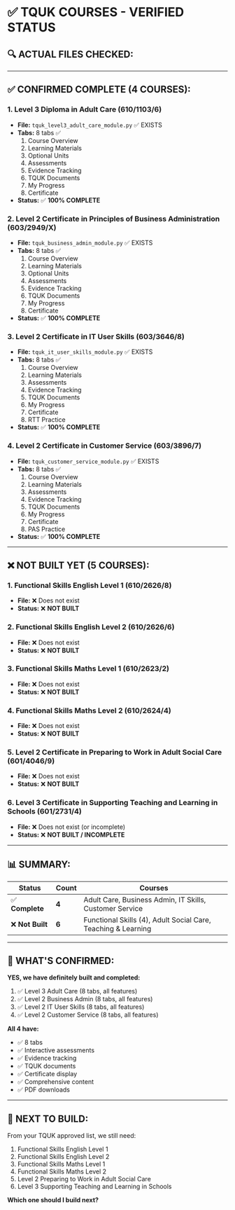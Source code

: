 # ✅ TQUK COURSES - VERIFIED STATUS

## 🔍 **ACTUAL FILES CHECKED:**

---

## ✅ **CONFIRMED COMPLETE (4 COURSES):**

### **1. Level 3 Diploma in Adult Care (610/1103/6)**
- **File:** `tquk_level3_adult_care_module.py` ✅ EXISTS
- **Tabs:** 8 tabs ✅
  1. Course Overview
  2. Learning Materials
  3. Optional Units
  4. Assessments
  5. Evidence Tracking
  6. TQUK Documents
  7. My Progress
  8. Certificate
- **Status:** ✅ **100% COMPLETE**

### **2. Level 2 Certificate in Principles of Business Administration (603/2949/X)**
- **File:** `tquk_business_admin_module.py` ✅ EXISTS
- **Tabs:** 8 tabs ✅
  1. Course Overview
  2. Learning Materials
  3. Optional Units
  4. Assessments
  5. Evidence Tracking
  6. TQUK Documents
  7. My Progress
  8. Certificate
- **Status:** ✅ **100% COMPLETE**

### **3. Level 2 Certificate in IT User Skills (603/3646/8)**
- **File:** `tquk_it_user_skills_module.py` ✅ EXISTS
- **Tabs:** 8 tabs ✅
  1. Course Overview
  2. Learning Materials
  3. Assessments
  4. Evidence Tracking
  5. TQUK Documents
  6. My Progress
  7. Certificate
  8. RTT Practice
- **Status:** ✅ **100% COMPLETE**

### **4. Level 2 Certificate in Customer Service (603/3896/7)**
- **File:** `tquk_customer_service_module.py` ✅ EXISTS
- **Tabs:** 8 tabs ✅
  1. Course Overview
  2. Learning Materials
  3. Assessments
  4. Evidence Tracking
  5. TQUK Documents
  6. My Progress
  7. Certificate
  8. PAS Practice
- **Status:** ✅ **100% COMPLETE**

---

## ❌ **NOT BUILT YET (5 COURSES):**

### **1. Functional Skills English Level 1 (610/2626/8)**
- **File:** ❌ Does not exist
- **Status:** ❌ **NOT BUILT**

### **2. Functional Skills English Level 2 (610/2626/6)**
- **File:** ❌ Does not exist
- **Status:** ❌ **NOT BUILT**

### **3. Functional Skills Maths Level 1 (610/2623/2)**
- **File:** ❌ Does not exist
- **Status:** ❌ **NOT BUILT**

### **4. Functional Skills Maths Level 2 (610/2624/4)**
- **File:** ❌ Does not exist
- **Status:** ❌ **NOT BUILT**

### **5. Level 2 Certificate in Preparing to Work in Adult Social Care (601/4046/9)**
- **File:** ❌ Does not exist
- **Status:** ❌ **NOT BUILT**

### **6. Level 3 Certificate in Supporting Teaching and Learning in Schools (601/2731/4)**
- **File:** ❌ Does not exist (or incomplete)
- **Status:** ❌ **NOT BUILT / INCOMPLETE**

---

## 📊 **SUMMARY:**

| Status | Count | Courses |
|--------|-------|---------|
| ✅ **Complete** | **4** | Adult Care, Business Admin, IT Skills, Customer Service |
| ❌ **Not Built** | **6** | Functional Skills (4), Adult Social Care, Teaching & Learning |

---

## 🎯 **WHAT'S CONFIRMED:**

**YES, we have definitely built and completed:**
1. ✅ Level 3 Adult Care (8 tabs, all features)
2. ✅ Level 2 Business Admin (8 tabs, all features)
3. ✅ Level 2 IT User Skills (8 tabs, all features)
4. ✅ Level 2 Customer Service (8 tabs, all features)

**All 4 have:**
- ✅ 8 tabs
- ✅ Interactive assessments
- ✅ Evidence tracking
- ✅ TQUK documents
- ✅ Certificate display
- ✅ Comprehensive content
- ✅ PDF downloads

---

## 🚀 **NEXT TO BUILD:**

From your TQUK approved list, we still need:
1. Functional Skills English Level 1
2. Functional Skills English Level 2
3. Functional Skills Maths Level 1
4. Functional Skills Maths Level 2
5. Level 2 Preparing to Work in Adult Social Care
6. Level 3 Supporting Teaching and Learning in Schools

**Which one should I build next?**
